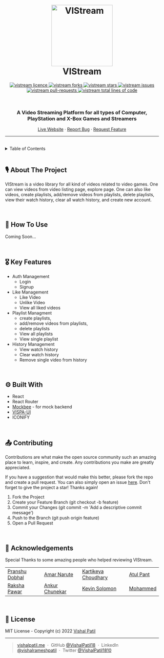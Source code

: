 <h1 align="center">
  <br />
  <a href="https://vistream-react-version.vercel.app/"><img src="https://raw.githubusercontent.com/VishalPatil18/VISPA-UI/main/assets/VISPA_UI--logo.svg?token=GHSAT0AAAAAABNUG2VVR25CPORFTDXOHBOKYPZHLZA" alt="VIStream" width="200"></a>
  <br />
  VIStream
  <br />
</h1>

<!-- PROJECT SHIELDS -->
<p align="center">
  <a href="https://github.com/VishalPatil18/vistream-react-version/blob/main/LICENSE" target="blank">
  <img src="https://img.shields.io/github/license/VishalPatil18/vistream-react-version?style=for-the-badge" alt="vistream licence" />
  </a>
  <a href="https://github.com/VishalPatil18/vistream-react-version/fork" target="blank">
  <img src="https://img.shields.io/github/forks/VishalPatil18/vistream-react-version?style=for-the-badge" alt="vistream forks"/>
  </a>
  <a href="https://github.com/VishalPatil18/vistream-react-version/stargazers" target="blank">
  <img src="https://img.shields.io/github/stars/VishalPatil18/vistream-react-version?color=yellow&style=for-the-badge" alt="vistream stars"/>
  </a>
  <a href="https://github.com/VishalPatil18/vistream-react-version/issues" target="blank">
  <img src="https://img.shields.io/github/issues/VishalPatil18/vistream-react-version?style=for-the-badge" alt="vistream issues"/>
  </a>
  <a href="https://github.com/VishalPatil18/vistream-react-version/pulls" target="blank">
  <img src="https://img.shields.io/github/issues-pr/VishalPatil18/vistream-react-version?color=important&style=for-the-badge" alt="vistream pull-requests"/>
  </a>
  <a href="https://github.com/VishalPatil18/vistream-react-version/graphs/code-frequency" target="blank">
  <img src="https://img.shields.io/tokei/lines/github/VishalPatil18/vistream-react-version?label=total%20lines%20of%20code&color=9cf&style=for-the-badge" alt="vistream total lines of code"/>
  </a>
</p>

<br />

<!-- PROJECT SUBTITLE -->
<h3 align="center">A Video Streaming Platform for all types of Computer, PlayStation and X-Box Games and Streamers</h3>

<p align="center">
  <a href="https://vistream-react-version.vercel.app/">Live Website</a>
  ·
  <a href="https://github.com/VishalPatil18/vistream-react-version/issues/new/choose">Report Bug</a>
  ·
  <a href="https://github.com/VishalPatil18/vistream-react-version/issues/new/choose">Request Feature</a>
</p>
<hr />
<br />

<!-- TABLE OF CONTENTS -->
<details>
  <summary>Table of Contents</summary>
  <ol>
    <li><a href="#about-the-project">About The Project</a></li>
    <li><a href="#how-to-use">How To Use</a></li>
    <li><a href="#key-features">Key Features</a></li>
    <li><a href="#key-features">Tech Stack</a></li>
    <li><a href="#contributing">Contributing</a></li>
    <li><a href="#acknowledgements">Acknowledgements</a></li>
    <li><a href="#license">License</a></li>
  </ol>
</details>

<br />

<!-- ABOUT THE PROJECT -->

## **🎙 About The Project**

VIStream is a video library for all kind of videos related to video games. One can view videos from video listing page, explore page. One can also like videos, create playlists, add/remove videos from playlists, delete playlists, view their watch history, clear all watch history, and create new account.
<p align="center">
  <!-- <img width="100%" src="https://raw.githubusercontent.com/VishalPatil18/VISKart/main/assets/walkthrough.gif" alt="viskart walkthrough"/> -->
</p>

<br />

<!-- HOW TO USE -->

## **🤔 How To Use**
Coming Soon...

<br />

<!-- KEY FEATURES -->

## **🎖 Key Features**
- Auth Management
   - Login
   - Signup 
- Like Management
   - Like Video
   - Unlike Video
   - View all liked videos
- Playlist Managment
   - create playlists, 
   - add/remove videos from playlists,
   - delete playlists
   - View all playlists
   - View single playlist
- History Management
   - View watch history
   - Clear watch history
   - Remove single video from history

<br />

<!-- BUILT WITH -->

## **⚙️ Built With**
- React
- React Router
- [Mockbee](https://mockbee.netlify.app/) - for mock backend
- [VISPA-UI](https://vispaui-docs-development.netlify.app/)
- ICONIFY

<br />

<!-- CONTRIBUTING -->

## **📤 Contributing**

Contributions are what make the open source community such an amazing place to learn, inspire, and create. Any contributions you make are greatly appreciated.

If you have a suggestion that would make this better, please fork the repo and create a pull request. You can also simply open an issue [here](https://github.com/VishalPatil18/vistream-react-version/issues/new/choose). Don't forget to give the project a star! Thanks again!

1. Fork the Project
2. Create your Feature Branch (git checkout -b feature)
3. Commit your Changes (git commit -m 'Add a descriptive commit message')
4. Push to the Branch (git push origin feature)
5. Open a Pull Request

<br />

<!-- ACKNOWLEDGMENTS -->

## **🙏 Acknowledgements**

Special Thanks to some amazing people who helped reviewing VIStream.

<table>
  <tr>
    <td><a href="https://github.com/pranshudobhal">Pranshu Dobhal</a></td>    
    <td><a href="https://github.com/starver20">Amar Narute </a></td>
    <td><a href="https://github.com/kart-c">Kartikeya Choudhary</a></td>
    <td><a href="https://github.com/AtulPant2704">Atul Pant</a></td>    
  </tr>
  <tr>
    <td><a href="https://github.com/RakshaPawar108">Raksha Pawar</a></td>
    <td><a href="https://github.com/AnkurChunekar">Ankur Chunekar</a></td>
    <td><a href="https://github.com/Kevin-Solomon">Kevin Solomon</a></td>
    <td><a href="https://github.com/mohammed-sas">Mohammed</a></td>    
  </tr>
</table>

<br />

<!-- LICENSE -->

## **📑 License**

MIT License - Copyright (c) 2022 [Vishal Patil](https://github.com/VishalPatil18)

---

<!-- SOCIAL LINKS -->

> [vishalpatil.me](https://vishalpatil.me/) &nbsp;&middot;&nbsp;
> GitHub [@VishalPatil18](https://github.com/VishalPatil18) &nbsp;&middot;&nbsp;
> LinkedIn [@vishalrameshpatil](https://www.linkedin.com/in/vishalrameshpatil) &nbsp;&middot;&nbsp;
> Twitter [@VishalPatil1810](https://twitter.com/VishalPatil1810)

